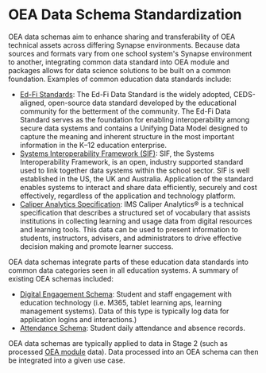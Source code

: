# OEA Data Schema Standardization

OEA data schemas aim to enhance sharing and transferability of OEA technical assets across differing Synapse environments. Because data sources and formats vary from one school system's Synapse environment to another, integrating common data standard into OEA module and packages allows for data science solutions to be built on a common foundation. Examples of common education data standards include:

-  [Ed-Fi Standards](https://techdocs.ed-fi.org/display/ETKB/Ed-Fi+Standards): The Ed-Fi Data Standard is the widely adopted, CEDS-aligned, open-source data standard developed by the educational community for the betterment of the community. The Ed-Fi Data Standard serves as the foundation for enabling interoperability among secure data systems and contains a Unifying Data Model designed to capture the meaning and inherent structure in the most important information in the K–12 education enterprise.
-  [Systems Interoperability Framework (SIF)](https://www.nsip.edu.au/systems-interoperability-framework): SIF, the Systems Interoperability Framework, is an open, industry supported standard used to link together data systems within the school sector. SIF is well established in the US, the UK and Australia. Application of the standard enables systems to interact and share data efficiently, securely and cost effectively, regardless of the application and technology platform.
-  [Caliper Analytics Specification](https://www.imsglobal.org/spec/caliper/v1p2): IMS Caliper Analytics® is a technical specification that describes a structured set of vocabulary that assists institutions in collecting learning and usage data from digital resources and learning tools. This data can be used to present information to students, instructors, advisers, and administrators to drive effective decision making and promote learner success.

OEA data schemas integrate parts of these education data standards into common data categories seen in all education systems. A summary of existing OEA schemas included:

- [Digital Engagement Schema](https://github.com/microsoft/OpenEduAnalytics/tree/main/schemas/schema_catalog/Digital_Engagement_Schema): Student and staff engagement with education technology (i.e. M365, tablet learning aps, learning management systems). Data of this type is typically log data for application logins and interactions.)
- [Attendance Schema](https://github.com/microsoft/OpenEduAnalytics/tree/main/schemas/schema_catalog/Attendance_Schema): Student daily attendance and absence records.

OEA data schemas are typically applied to data in Stage 2 (such as processed [OEA module](https://github.com/microsoft/OpenEduAnalytics/tree/main/modules) data). Data processed into an OEA schema can then be integrated into a given use case.
